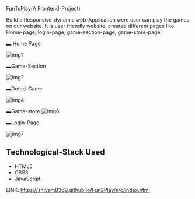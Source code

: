 FunToPlay(A Frontend-Project)

Build a Responsive-dynamic web-Application were user can play the games on our website.
It is  user friendly website.
created different pages like Home-page, login-page, game-section-page, game-store-page


▬ Home Page

![img1](https://github.com/Shivam8369/Fun2Play/assets/96806019/23b423df-9a11-46f0-9008-6397ddb12008)

▬Game-Section

![img2](https://github.com/Shivam8369/Fun2Play/assets/96806019/243ac834-8a74-41f7-900c-349ad8effd0b)

▬Doted-Game

![img4](https://github.com/Shivam8369/Fun2Play/assets/96806019/659613a6-09d3-4b45-bc59-ef77d6caf079)


▬Game-store
![img6](https://github.com/Shivam8369/Fun2Play/assets/96806019/938dd049-d686-40f0-b87e-cd72506a4275)

▬Login-Page

![img7](https://github.com/Shivam8369/Fun2Play/assets/96806019/ecb55872-a31a-4002-b90f-0c5760f07072)


## Technological-Stack Used
- HTML5
- CSS3
- JavaScript

LINK:  https://shivam8369.github.io/Fun2Play/src/index.html
